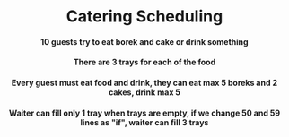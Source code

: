 <h1 align="center">Catering Scheduling</h1>

<div align= "center">
  <h4>10 guests try to eat borek and cake or drink something </h4>
  <h4>There are 3 trays for each of the food </h4>
  <h4>Every guest must eat food and drink, they can eat max 5 boreks and 2 cakes, drink max 5 </h4>
  <h4>Waiter can fill only 1 tray when trays are empty, if we change 50 and 59 lines as "if", waiter can fill 3 trays </h4>
</div>
